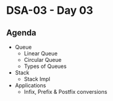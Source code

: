 # DSA-03 - Day 03

## Agenda
* Queue
	* Linear Queue
	* Circular Queue
	* Types of Queues
* Stack
	* Stack Impl
* Applications
	* Infix, Prefix & Postfix conversions
